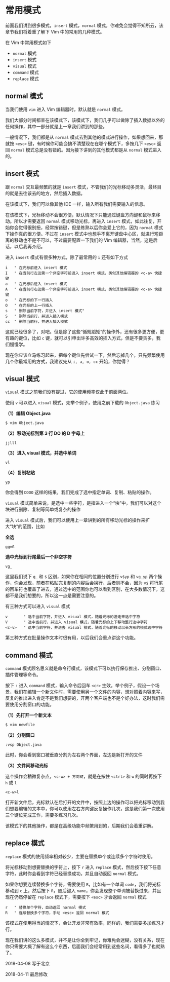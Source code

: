 # 常用模式

前面我们讲到很多模式，`insert` 模式，`normal` 模式，你难免会觉得不知所云，该章节我们将着重了解下 Vim 中的常用的几种模式。

在 Vim 中常用模式如下

- `normal` 模式
- `insert` 模式
- `visual` 模式
- `command` 模式
- `replace` 模式

## normal 模式

当我们使用 `vim` 进入 Vim 编辑器时，默认就是 `normal` 模式。

我们大部分时间都呆在该模式下，该模式下，我们几乎可以做除了插入数据以外的任何操作，其中一部分就是上一章我们讲到的那些。

一般情况下，我们都是从 `normal` 模式去到其他的模式进行操作，如果想回来，那就按 `<esc>` 键，有时候你可能会搞不清楚现在在哪个模式下，多按几下 `<esc>` 返回 `normal` 模式总是没有错的。因为接下讲到的其他模式都是从 `normal` 模式进入的。

## insert 模式

跟 `normal` 交互最频繁的就是 `insert` 模式，不管我们的光标移动多灵活，最终目的就是去往该去的地方，然后插入数据。

在该模式下，我们可以像其他 IDE 一样，输入所有我们需要输入的信息。

在该模式下，光标移动不会很方便，默认情况下只能通过键盘方向键和鼠标来移动。所以才需要返回 `normal` 模式移动光标，再进入 `insert` 模式，如此往复，开始你会觉得很别扭，经常按错键，但是练熟以后你会爱上它的，因为 `normal` 模式下操作真的很方便。不过在 `insert` 模式中也想手不离开键盘中心区，就进行短距离的移动也不是不可以，不过需要配置一下我们的 Vim 编辑器，当然，这是后话，以后我再介绍。

进入 `insert` 模式有很多种方式，除了最常用的 `i` 还有如下方式

```vim
i   " 在光标前进入 insert 模式
I   " 在当前行左边第一个非空字符前进入 insert 模式，类似其他编辑器的 <c-a> 快捷键
a   " 在光标后进入 insert 模式
A   " 在当前行右边第一个非空字符前进入 insert 模式，类似其他编辑器的 <c-e> 快捷键
o   " 在光标的下一行插入
O   " 在光标的上一行插入
s   " 删除当前字符，并进入 insert 模式"
S   " 删除当前行，并进入插入模式
cc  " 删除当前行，并进入插入模式
```

这就已经很多了，对吧。但是除了这些“循规蹈矩”的操作外，还有很多更方便，更有趣的键位，比如 `c` 键，就可以引申出许多高效的插入方式，但是不要贪多，我们慢慢学。

现在你应该立马练习起来，把每个键位先尝试一下，然后忘掉几个，只先频繁使用几个你最常用的方式，我建议先从 `i, a, o, cc` 开始，你觉得？

## visual 模式

`visual` 模式之前我们没有提过，它的使用频率仅此于前面两位。

使用 `v` 可以进入 `visual` 模式，先举个例子，使用之前下载的 `Object.java` 练习

**（1）编辑 Object.java**

```bash
$ vim Object.java
```

**（2）移动光标到第 3 行 DO 的 D 字母上**

```vim
jjlll
```

**（3）进入 visual 模式，并选中单词**

```vim
vl
```

**（4）复制粘贴**

```vim
yp
```

你会得到 `DDOO` 这样的结果，我们完成了选中指定单词、复制、粘贴的操作。

`visual` 模式简单来说，是选中一些字符，是指进入一个“块”中，我们可以对这个块进行删除、复制等简单或复杂的操作

进入 `visual` 模式后，我们可以使用上一章讲到的所有移动光标的操作来扩大“块”的范围，比如

**全选**

```vim
ggvG
```

**选中光标到行尾最后一个非空字符**

```vim
vg_
```

这里我们说下 `g_` 和 `$` 区别，如果你在相同的位置分别进行 `v$yp` 和 `vg_yp` 两个操作，你会发现，前者在粘贴完复制的内容后会换行，后者则不会，因为 `v$` 将行尾的回车符也覆盖了进去，通过选中的范围你也可以看到区别，在大多数情况下，这都不是我们想要的，所以这一点是需要注意的。

有三种方式可以进入 `visual` 模式

```vim
v       " 选中当前字符，并进入 visual 模式，随着光标的游走来选中字符
V       " 选中当前行，并进入 visual 模式，随着光标的上下移动整行选中字符
<c-v>   " 选中当前字符，并进去 visual 模式，随着光标的移动以长方形的模式选中字符
```

第三种方式在批量操作文本时很有用，以后我们会重点讲这个功能。

## command 模式

`command` 模式顾名思义就是命令行模式，该模式下可以执行保存推出、分割窗口、插件管理等命令。

按下 `:` 进入 `command` 模式，输入命令后回车 `<cr>` 生效。举个例子，假设一个场景，我们在编辑一个新文件时，需要使用另一个文件的内容，想对照着内容来写，反复的推出进入肯定不是我们想要的，开两个客户端也不是个好办法，这时我们需要使用分割窗口的功能。

**（1）先打开一个新文本**

```bash
$ vim newfile
```

**（2）分割窗口**

```vim
:vsp Object.java
```

此时，你会看到窗口被垂直分割为左右两个界面，左边是新打开的文件

**（3）文件间移动光标**

这个操作会稍微复杂点，`<c-w> + 方向键`，就是在按住 `<ctrl>` 和 `w` 的同时再按下 `h` 或 `l`

```vim
<c-w>l
```

打开新文件后，光标默认在后打开的文件中，按照上边的操作可以把光标移动到我们想要编辑的文本中，你可以使用左右方向键反复操作几次，这是我们第一次使用三个键位完成工作，需要多练习几次。

该模式下的其他操作，都是在高级功能中频繁用到的，后期我们会着重讲解。

## replace 模式

`replace` 模式的使用频率相对较少，主要在替换单个或连续多个字符时使用。

将光标移动到想要替换的字符上，按下 `r` 进入 `replace` 模式，然后按下按下任意字符，此时你会看到字符已经替换成功，并且自动返回 `normal` 模式。

如果你想要连续替换多个字符，需要使用 `R`，比如有一个单词 `code`，我们将光标移动到 `c` 上，然后按下 `R`，随后键入 `name`，你会发现整个单词被替换过来，并且现在仍然停留在 `replace` 模式下，需要按下 `<esc>` 才会返回 `normal` 模式

```vim
r   " 替换单个字符，自动返回 normal 模式
R   " 连续替换多个字符，手动 <esc> 返回 normal 模式
```

该模式在使用得当的情况下，会让开发非常有效率，同样的，我们需要多加练习才行。

现在我们讲的这么多模式，并不是让你全到牢记，你难免会迷糊，没有关系，现在你只需要大概了解有这么个东西，后面我们会经常用到这些名词，看得多了也就熟了。

2018-04-08 写于北京

2018-04-11 最后修改
